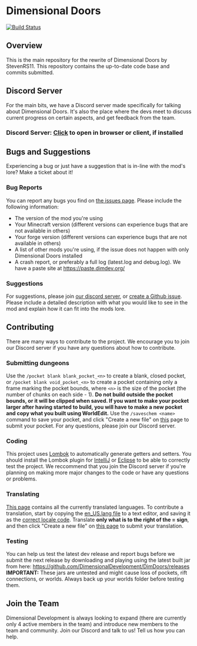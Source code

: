 # Dimensional Doors
[![Build Status](https://api.travis-ci.org/DimensionalDevelopment/DimDoors.svg)](https://travis-ci.org/DimensionalDevelopment/DimDoors/builds)

## Overview
This is the main repository for the rewrite of Dimensional Doors by StevenRS11. This repository contains the up-to-date code base and commits submitted.

## Discord Server
For the main bits, we have a Discord server made specifically for talking about Dimensional Doors. It's also the place where the devs meet to discuss current progress on certain aspects, and get feedback from the team.

### Discord Server: [Click](https://discord.gg/f27hdrM) to open in browser or client, if installed

## Bugs and Suggestions
Experiencing a bug or just have a suggestion that is in-line with the mod's lore? Make a ticket about it!

### Bug Reports
You can report any bugs you find on [the issues page](https://github.com/DimensionalDevelopment/DimDoors/issues). Please include the following information:

 - The version of the mod you're using
 - Your Minecraft version (different versions can experience bugs that are not available in others)
 - Your forge version (different versions can experience bugs that are not available in others)
 - A list of other mods you're using, if the issue does not happen with only Dimensional Doors installed
 - A crash report, or preferably a full log (latest.log and debug.log). We have a paste site at https://paste.dimdev.org/

### Suggestions
For suggestions, please join [our discord server](https://discord.gg/f27hdrM), or [create a Github issue](https://github.com/DimensionalDevelopment/DimDoors/issues). Please include a detailed description with what you would like to see in the mod and explain how it can fit into the mods lore.

## Contributing
There are many ways to contribute to the project. We encourage you to join our Discord server if you have any questions about how to contribute.

### Submitting dungeons
Use the `/pocket blank blank_pocket_<n>` to create a blank, closed pocket, or `/pocket blank void_pocket_<n>` to create a pocket containing only a frame marking the pocket bounds, where `<n>` is the size of the pocket (the number of chunks on each side - 1). **Do not build outside the pocket bounds, or it will be clipped when saved. If you want to make your pocket larger after having started to build, you will have to make a new pocket and copy what you built using WorldEdit.** Use the `/saveschem <name>` command to save your pocket, and click "Create a new file" on [this](https://github.com/DimensionalDevelopment/DimDoors-Dungeon-Repo) page to submit your pocket. For any questions, please join our Discord server. 

### Coding
This project uses [Lombok](https://projectlombok.org/) to automatically generate getters and setters. You should install the Lombok plugin for [IntelliJ](https://plugins.jetbrains.com/plugin/6317-lombok-plugin) or [Eclipse](https://projectlombok.org/setup/eclipse) to be able to correctly test the project. We reccommend that you join the Discord server if you're planning on making more major changes to the code or have any questions or problems. 

### Translating
[This page](https://github.com/DimensionalDevelopment/DimDoors/tree/1.12-WIP/src/main/resources/assets/dimdoors/lang) contains all the currently translated languages. To contribute a translation, start by copying the [en_US.lang file](https://github.com/DimensionalDevelopment/DimDoors/blob/1.12-WIP/src/main/resources/assets/dimdoors/lang/en_US.lang) to a text editor, and saving it as the [correct locale code](https://minecraft.gamepedia.com/Language#Available_languages). Translate **only what is to the right of the = sign**, and then click "Create a new file" on [this page](https://github.com/DimensionalDevelopment/DimDoors/tree/1.12-WIP/src/main/resources/assets/dimdoors/lang) to submit your translation. 

### Testing
You can help us test the latest dev release and report bugs before we submit the next release by downloading and playing using the latest built jar from here: https://github.com/DimensionalDevelopment/DimDoors/releases **IMPORTANT:** These jars are untested and might cause loss of pockets, rift connections, or worlds. Always back up your worlds folder before testing them.

## Join the Team
Dimensional Development is always looking to expand (there are currently only 4 active members in the team) and introduce new members to the team and community. Join our Discord and talk to us! Tell us how you can help.
